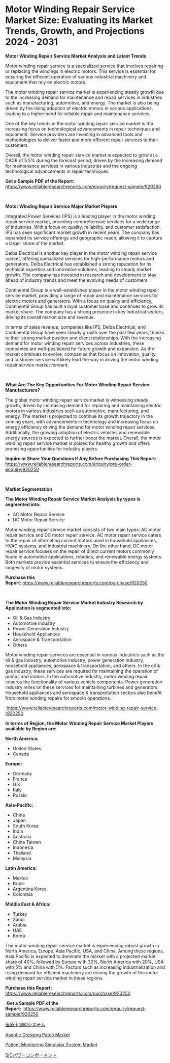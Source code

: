 <p><h1>Motor Winding Repair Service Market Size: Evaluating its Market Trends, Growth, and Projections 2024 - 2031</h1></p><p><strong>Motor Winding Repair Service Market Analysis and Latest Trends</strong></p>
<p><p>Motor winding repair service is a specialized service that involves repairing or replacing the windings in electric motors. This service is essential for ensuring the efficient operation of various industrial machinery and equipment that rely on electric motors.</p><p>The motor winding repair service market is experiencing steady growth due to the increasing demand for maintenance and repair services in industries such as manufacturing, automotive, and energy. The market is also being driven by the rising adoption of electric motors in various applications, leading to a higher need for reliable repair and maintenance services.</p><p>One of the key trends in the motor winding repair service market is the increasing focus on technological advancements in repair techniques and equipment. Service providers are investing in advanced tools and methodologies to deliver faster and more efficient repair services to their customers.</p><p>Overall, the motor winding repair service market is expected to grow at a CAGR of 5.5% during the forecast period, driven by the increasing demand for maintenance services in various industries and the ongoing technological advancements in repair techniques.</p></p>
<p><strong>Get a Sample PDF of the Report:&nbsp;</strong> <a href="https://www.reliableresearchreports.com/enquiry/request-sample/920250">https://www.reliableresearchreports.com/enquiry/request-sample/920250</a></p>
<p>&nbsp;</p>
<p><strong>Motor Winding Repair Service Major Market Players</strong></p>
<p><p>Integrated Power Services (IPS) is a leading player in the motor winding repair service market, providing comprehensive services for a wide range of industries. With a focus on quality, reliability, and customer satisfaction, IPS has seen significant market growth in recent years. The company has expanded its service offerings and geographic reach, allowing it to capture a larger share of the market.</p><p>Delba Electrical is another key player in the motor winding repair service market, offering specialized services for high-performance motors and generators. Delba Electrical has established a strong reputation for its technical expertise and innovative solutions, leading to steady market growth. The company has invested in research and development to stay ahead of industry trends and meet the evolving needs of customers.</p><p>Continental Group is a well-established player in the motor winding repair service market, providing a range of repair and maintenance services for electric motors and generators. With a focus on quality and efficiency, Continental Group has built a loyal customer base and continues to grow its market share. The company has a strong presence in key industrial sectors, driving its overall market size and revenue.</p><p>In terms of sales revenue, companies like IPS, Delba Electrical, and Continental Group have seen steady growth over the past few years, thanks to their strong market position and client relationships. With the increasing demand for motor winding repair services across industries, these companies are well-positioned for future growth and expansion. As the market continues to evolve, companies that focus on innovation, quality, and customer service will likely lead the way in driving the motor winding repair service market forward.</p></p>
<p>&nbsp;</p>
<p><strong>What Are The Key Opportunities For Motor Winding Repair Service Manufacturers?</strong></p>
<p><p>The global motor winding repair service market is witnessing steady growth, driven by increasing demand for repairing and maintaining electric motors in various industries such as automotive, manufacturing, and energy. The market is projected to continue its growth trajectory in the coming years, with advancements in technology and increasing focus on energy efficiency driving the demand for motor winding repair services. Additionally, the growing adoption of electric vehicles and renewable energy sources is expected to further boost the market. Overall, the motor winding repair service market is poised for healthy growth and offers promising opportunities for industry players.</p></p>
<p><strong>Inquire or Share Your Questions If Any Before Purchasing This Report:</strong> <a href="https://www.reliableresearchreports.com/enquiry/pre-order-enquiry/920250">https://www.reliableresearchreports.com/enquiry/pre-order-enquiry/920250</a></p>
<p>&nbsp;</p>
<p><strong>Market Segmentation</strong></p>
<p><strong>The Motor Winding Repair Service Market Analysis by types is segmented into:</strong></p>
<p><ul><li>AC Motor Repair Service</li><li>DC Motor Repair Service</li></ul></p>
<p><p>Motor winding repair service market consists of two main types: AC motor repair service and DC motor repair service. AC motor repair service caters to the repair of alternating current motors used in household appliances, HVAC systems, and industrial machinery. On the other hand, DC motor repair service focuses on the repair of direct current motors commonly found in automotive applications, robotics, and renewable energy systems. Both markets provide essential services to ensure the efficiency and longevity of motor systems.</p></p>
<p><strong>Purchase this Report:&nbsp;</strong><a href="https://www.reliableresearchreports.com/purchase/920250">https://www.reliableresearchreports.com/purchase/920250</a></p>
<p>&nbsp;</p>
<p><strong>The Motor Winding Repair Service Market Industry Research by Application is segmented into:</strong></p>
<p><ul><li>Oil & Gas Industry</li><li>Automotive Industry</li><li>Power Generation Industry</li><li>Household Appliances</li><li>Aerospace & Transportation</li><li>Others</li></ul></p>
<p><p>Motor winding repair services are essential in various industries such as the oil & gas industry, automotive industry, power generation industry, household appliances, aerospace & transportation, and others. In the oil & gas industry, these services are required for maintaining the operation of pumps and motors. In the automotive industry, motor winding repair ensures the functionality of various vehicle components. Power generation industry relies on these services for maintaining turbines and generators. Household appliances and aerospace & transportation sectors also benefit from motor winding repairs for smooth operations.</p></p>
<p><a href="https://www.reliableresearchreports.com/motor-winding-repair-service-r920250">&nbsp;https://www.reliableresearchreports.com/motor-winding-repair-service-r920250</a></p>
<p><strong>In terms of Region, the Motor Winding Repair Service Market Players available by Region are:</strong></p>
<p>
    <p> <strong> North America: </strong>
        <ul>
            <li>United States</li>
            <li>Canada</li>
        </ul>
        </p> 
    <p> <strong> Europe: </strong>
        <ul>
            <li>Germany</li>
            <li>France</li>
            <li>U.K.</li>
            <li>Italy</li>
            <li>Russia</li>
        </ul>
        </p> 
    <p> <strong> Asia-Pacific: </strong>
        <ul>
            <li>China</li>
            <li>Japan</li>
            <li>South Korea</li>
            <li>India</li>
            <li>Australia</li>
            <li>China Taiwan</li>
            <li>Indonesia</li>
            <li>Thailand</li>
            <li>Malaysia</li>
        </ul>
        </p> 
    <p> <strong> Latin America: </strong>
        <ul>
            <li>Mexico</li>
            <li>Brazil</li>
            <li>Argentina Korea</li>
            <li>Colombia</li>
        </ul>
        </p> 
    <p> <strong> Middle East & Africa: </strong>
        <ul>
            <li>Turkey</li>
            <li>Saudi</li>
            <li>Arabia</li>
            <li>UAE</li>
            <li>Korea</li>
        </ul>
    </p>
    </p>
<p><p>The motor winding repair service market is experiencing robust growth in North America, Europe, Asia Pacific, USA, and China. Among these regions, Asia Pacific is expected to dominate the market with a projected market share of 40%, followed by Europe with 30%, North America with 20%, USA with 5% and China with 5%. Factors such as increasing industrialization and rising demand for efficient machinery are driving the growth of the motor winding repair service market in these regions.</p></p>
<p><strong>Purchase this Report: </strong><a href="https://www.reliableresearchreports.com/purchase/920250">https://www.reliableresearchreports.com/purchase/920250</a></p>
<p>&nbsp;<strong>Get a Sample PDF of the Report:&nbsp;&nbsp;</strong><a href="https://www.reliableresearchreports.com/enquiry/request-sample/920250">https://www.reliableresearchreports.com/enquiry/request-sample/920250</a></p>
<p><strong></strong></p>
<p><p><a href="https://github.com/KaliMetz2023/Market-Research-Report-List-1/blob/main/3054311175627.md">医療用照明システム</a></p><p><a href="https://github.com/Airanohannonzb68e5pb53oc1/Market-Research-Report-List-3/blob/main/aseptic-dressing-patch-market.md">Aseptic Dressing Patch Market</a></p><p><a href="https://github.com/fiixsa/Market-Research-Report-List-3/blob/main/patient-monitoring-simulator-system-market.md">Patient Monitoring Simulator System Market</a></p><p><a href="https://github.com/JoanaNitzsche/Market-Research-Report-List-1/blob/main/7646708175626.md">SiCパワーコンポーネント</a></p></p>